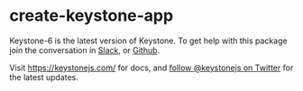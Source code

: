 # create-keystone-app

Keystone-6 is the latest version of Keystone.
To get help with this package join the conversation in [Slack](https://community.keystonejs.com/), or [Github](https://github.com/keystonejs/keystone/).

Visit <https://keystonejs.com/> for docs, and [follow @keystonejs on Twitter](https://twitter.com/keystonejs) for the latest updates.
